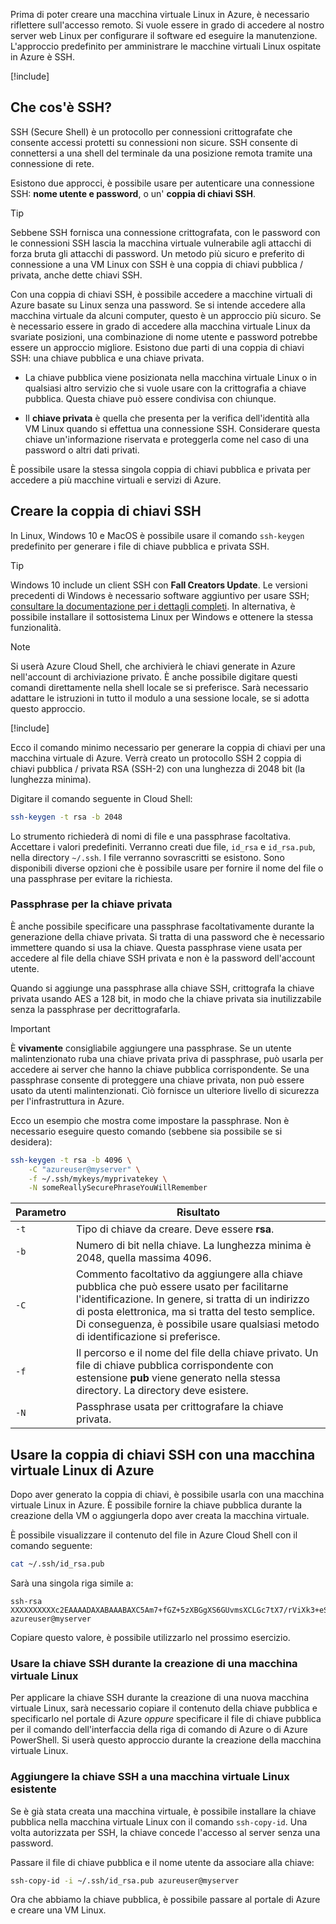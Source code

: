 Prima di poter creare una macchina virtuale Linux in Azure, è necessario riflettere sull'accesso remoto. Si vuole essere in grado di accedere al nostro server web Linux per configurare il software ed eseguire la manutenzione. L'approccio predefinito per amministrare le macchine virtuali Linux ospitate in Azure è SSH.

<!-- Activate the sandbox -->
[!include[](../../../includes/azure-sandbox-activate.md)]

## <a name="what-is-ssh"></a>Che cos'è SSH?

SSH (Secure Shell) è un protocollo per connessioni crittografate che consente accessi protetti su connessioni non sicure. SSH consente di connettersi a una shell del terminale da una posizione remota tramite una connessione di rete.

Esistono due approcci, è possibile usare per autenticare una connessione SSH: **nome utente e password**, o un' **coppia di chiavi SSH**.

> [!TIP]
> Sebbene SSH fornisca una connessione crittografata, con le password con le connessioni SSH lascia la macchina virtuale vulnerabile agli attacchi di forza bruta gli attacchi di password. Un metodo più sicuro e preferito di connessione a una VM Linux con SSH è una coppia di chiavi pubblica / privata, anche dette chiavi SSH.

Con una coppia di chiavi SSH, è possibile accedere a macchine virtuali di Azure basate su Linux senza una password. Se si intende accedere alla macchina virtuale da alcuni computer, questo è un approccio più sicuro. Se è necessario essere in grado di accedere alla macchina virtuale Linux da svariate posizioni, una combinazione di nome utente e password potrebbe essere un approccio migliore. Esistono due parti di una coppia di chiavi SSH: una chiave pubblica e una chiave privata.

* La chiave pubblica viene posizionata nella macchina virtuale Linux o in qualsiasi altro servizio che si vuole usare con la crittografia a chiave pubblica. Questa chiave può essere condivisa con chiunque.

* Il **chiave privata** è quella che presenta per la verifica dell'identità alla VM Linux quando si effettua una connessione SSH. Considerare questa chiave un'informazione riservata e proteggerla come nel caso di una password o altri dati privati.

È possibile usare la stessa singola coppia di chiavi pubblica e privata per accedere a più macchine virtuali e servizi di Azure.

## <a name="create-the-ssh-key-pair"></a>Creare la coppia di chiavi SSH

In Linux, Windows 10 e MacOS è possibile usare il comando `ssh-keygen` predefinito per generare i file di chiave pubblica e privata SSH.

> [!TIP]
> Windows 10 include un client SSH con **Fall Creators Update**. Le versioni precedenti di Windows è necessario software aggiuntivo per usare SSH; [consultare la documentazione per i dettagli completi](https://docs.microsoft.com/azure/virtual-machines/linux/ssh-from-windows). In alternativa, è possibile installare il sottosistema Linux per Windows e ottenere la stessa funzionalità.

> [!NOTE]
> Si userà Azure Cloud Shell, che archivierà le chiavi generate in Azure nell'account di archiviazione privato. È anche possibile digitare questi comandi direttamente nella shell locale se si preferisce. Sarà necessario adattare le istruzioni in tutto il modulo a una sessione locale, se si adotta questo approccio.

[!include[](../../../includes/azure-sandbox-activate.md)]

Ecco il comando minimo necessario per generare la coppia di chiavi per una macchina virtuale di Azure. Verrà creato un protocollo SSH 2 coppia di chiavi pubblica / privata RSA (SSH-2) con una lunghezza di 2048 bit (la lunghezza minima).

Digitare il comando seguente in Cloud Shell:

```bash
ssh-keygen -t rsa -b 2048
```

Lo strumento richiederà di nomi di file e una passphrase facoltativa. Accettare i valori predefiniti. Verranno creati due file, `id_rsa` e `id_rsa.pub`, nella directory `~/.ssh`. I file verranno sovrascritti se esistono. Sono disponibili diverse opzioni che è possibile usare per fornire il nome del file o una passphrase per evitare la richiesta.

### <a name="private-key-passphrase"></a>Passphrase per la chiave privata

È anche possibile specificare una passphrase facoltativamente durante la generazione della chiave privata. Si tratta di una password che è necessario immettere quando si usa la chiave. Questa passphrase viene usata per accedere al file della chiave SSH privata e non è la password dell'account utente.

Quando si aggiunge una passphrase alla chiave SSH, crittografa la chiave privata usando AES a 128 bit, in modo che la chiave privata sia inutilizzabile senza la passphrase per decrittografarla.

> [!IMPORTANT]
> È **vivamente** consigliabile aggiungere una passphrase. Se un utente malintenzionato ruba una chiave privata priva di passphrase, può usarla per accedere ai server che hanno la chiave pubblica corrispondente. Se una passphrase consente di proteggere una chiave privata, non può essere usato da utenti malintenzionati. Ciò fornisce un ulteriore livello di sicurezza per l'infrastruttura in Azure.

Ecco un esempio che mostra come impostare la passphrase. Non è necessario eseguire questo comando (sebbene sia possibile se si desidera):

```bash
ssh-keygen -t rsa -b 4096 \
    -C "azureuser@myserver" \
    -f ~/.ssh/mykeys/myprivatekey \
    -N someReallySecurePhraseYouWillRemember
```

| Parametro | Risultato |
|-----------|--------------|
| `-t` | Tipo di chiave da creare. Deve essere **rsa**. |
| `-b` | Numero di bit nella chiave. La lunghezza minima è 2048, quella massima 4096. |
| `-C` | Commento facoltativo da aggiungere alla chiave pubblica che può essere usato per facilitarne l'identificazione. In genere, si tratta di un indirizzo di posta elettronica, ma si tratta del testo semplice. Di conseguenza, è possibile usare qualsiasi metodo di identificazione si preferisce. |
| `-f` | Il percorso e il nome del file della chiave privato. Un file di chiave pubblica corrispondente con estensione **pub** viene generato nella stessa directory. La directory deve esistere. |
| `-N` | Passphrase usata per crittografare la chiave privata. |

## <a name="use-the-ssh-key-pair-with-an-azure-linux-vm"></a>Usare la coppia di chiavi SSH con una macchina virtuale Linux di Azure

Dopo aver generato la coppia di chiavi, è possibile usarla con una macchina virtuale Linux in Azure. È possibile fornire la chiave pubblica durante la creazione della VM o aggiungerla dopo aver creata la macchina virtuale.

È possibile visualizzare il contenuto del file in Azure Cloud Shell con il comando seguente:

```bash
cat ~/.ssh/id_rsa.pub
```

Sarà una singola riga simile a:

```output
ssh-rsa XXXXXXXXXXc2EAAAADAXABAAABAXC5Am7+fGZ+5zXBGgXS6GUvmsXCLGc7tX7/rViXk3+eShZzaXnt75gUmT1I2f75zFn2hlAIDGKWf4g12KWcZxy81TniUOTjUsVlwPymXUXxESL/UfJKfbdstBhTOdy5EG9rYWA0K43SJmwPhH28BpoLfXXXXXGX/ilsXXXXXKgRLiJ2W19MzXHp8z3Lxw7r9wx3HaVlP4XiFv9U4hGcp8RMI1MP1nNesFlOBpG4pV2bJRBTXNXeY4l6F8WZ3C4kuf8XxOo08mXaTpvZ3T1841altmNTZCcPkXuMrBjYSJbA8npoXAXNwiivyoe3X2KMXXXXXdXXXXXXXXXXCXXXXX/ azureuser@myserver
```

Copiare questo valore, è possibile utilizzarlo nel prossimo esercizio.

### <a name="use-the-ssh-key-when-creating-a-linux-vm"></a>Usare la chiave SSH durante la creazione di una macchina virtuale Linux

Per applicare la chiave SSH durante la creazione di una nuova macchina virtuale Linux, sarà necessario copiare il contenuto della chiave pubblica e specificarlo nel portale di Azure _oppure_ specificare il file di chiave pubblica per il comando dell'interfaccia della riga di comando di Azure o di Azure PowerShell. Si userà questo approccio durante la creazione della macchina virtuale Linux.

### <a name="add-the-ssh-key-to-an-existing-linux-vm"></a>Aggiungere la chiave SSH a una macchina virtuale Linux esistente

Se è già stata creata una macchina virtuale, è possibile installare la chiave pubblica nella macchina virtuale Linux con il comando `ssh-copy-id`. Una volta autorizzata per SSH, la chiave concede l'accesso al server senza una password.

Passare il file di chiave pubblica e il nome utente da associare alla chiave:

```bash
ssh-copy-id -i ~/.ssh/id_rsa.pub azureuser@myserver
```

Ora che abbiamo la chiave pubblica, è possibile passare al portale di Azure e creare una VM Linux.
